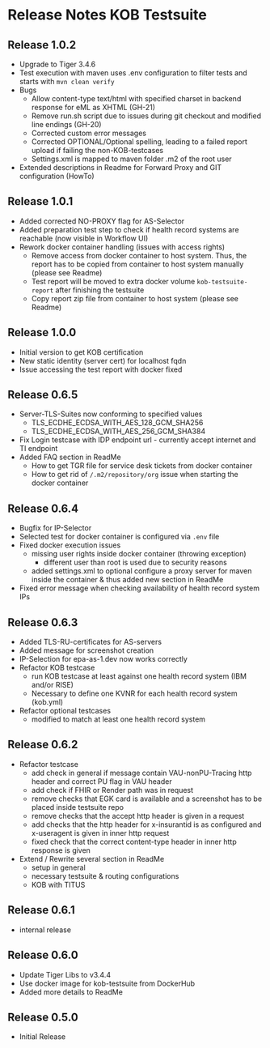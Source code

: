 # Release Notes KOB Testsuite

## Release 1.0.2

* Upgrade to Tiger 3.4.6
* Test execution with maven uses .env configuration to filter tests and starts with `mvn clean verify`  
* Bugs
  * Allow content-type text/html with specified charset in backend response for eML as XHTML (GH-21)
  * Remove run.sh script due to issues during git checkout and modified line endings (GH-20)
  * Corrected custom error messages
  * Corrected OPTIONAL/Optional spelling, leading to a failed report upload if failing the non-KOB-testcases
  * Settings.xml is mapped to maven folder .m2 of the root user
* Extended descriptions in Readme for Forward Proxy and GIT configuration (HowTo)

## Release 1.0.1

* Added corrected NO-PROXY flag for AS-Selector
* Added preparation test step to check if health record systems are reachable (now visible in Workflow UI)
* Rework docker container handling (issues with access rights)
  * Remove access from docker container to host system. Thus, the report has to be copied from container to host system manually (please see Readme)
  * Test report will be moved to extra docker volume `kob-testsuite-report` after finishing the testsuite
  * Copy report zip file from container to host system (please see Readme)

## Release 1.0.0

* Initial version to get KOB certification 
* New static identity (server cert) for localhost fqdn
* Issue accessing the test report with docker fixed

## Release 0.6.5

* Server-TLS-Suites now conforming to specified values
  * TLS_ECDHE_ECDSA_WITH_AES_128_GCM_SHA256
  * TLS_ECDHE_ECDSA_WITH_AES_256_GCM_SHA384
* Fix Login testcase with IDP endpoint url - currently accept internet and TI endpoint 
* Added FAQ section in ReadMe
  * How to get TGR file for service desk tickets from docker container
  * How to get rid of `/.m2/repository/org` issue when starting the docker container

## Release 0.6.4

* Bugfix for IP-Selector
* Selected test for docker container is configured via `.env` file
* Fixed docker execution issues
  * missing user rights inside docker container (throwing exception)
    - different user than root is used due to security reasons
  * added settings.xml to optional configure a proxy server for maven inside the container
    & thus added new section in ReadMe
* Fixed error message when checking availability of health record system IPs

## Release 0.6.3

* Added TLS-RU-certificates for AS-servers
* Added message for screenshot creation
* IP-Selection for epa-as-1.dev now works correctly
* Refactor KOB testcase
  * run KOB testcase at least against one health record system (IBM and/or RISE)
  * Necessary to define one KVNR for each health record system (kob.yml)
* Refactor optional testcases
  * modified to match at least one health record system 

## Release 0.6.2

* Refactor testcase
  * add check in general if message contain VAU-nonPU-Tracing http header and correct PU flag in VAU header
  * add check if FHIR or Render path was in request
  * remove checks that EGK card is available and a screenshot has to be placed inside testsuite repo
  * remove checks that the accept http header is given in a request
  * add checks that the http header for x-insurantid is as configured and x-useragent is given in inner http request
  * fixed check that the correct content-type header in inner http response is given
* Extend / Rewrite several section in ReadMe
  * setup in general
  * necessary testsuite & routing configurations
  * KOB with TITUS

## Release 0.6.1

* internal release

## Release 0.6.0

* Update Tiger Libs to v3.4.4
* Use docker image for kob-testsuite from DockerHub
* Added more details to ReadMe

## Release 0.5.0

* Initial Release
